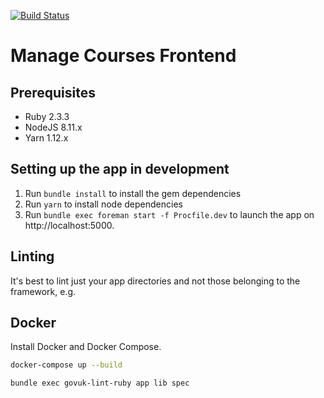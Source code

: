 [![Build Status](https://travis-ci.org/DFE-Digital/manage-courses-frontend.svg?branch=master)](https://travis-ci.org/DFE-Digital/manage-courses-frontend)

# Manage Courses Frontend

## Prerequisites

- Ruby 2.3.3
- NodeJS 8.11.x
- Yarn 1.12.x

## Setting up the app in development

1. Run `bundle install` to install the gem dependencies
2. Run `yarn` to install node dependencies
3. Run `bundle exec foreman start -f Procfile.dev` to launch the app on http://localhost:5000.

## Linting

It's best to lint just your app directories and not those belonging to the framework, e.g.

## Docker

Install Docker and Docker Compose.

```bash
docker-compose up --build
```

```bash
bundle exec govuk-lint-ruby app lib spec
```
